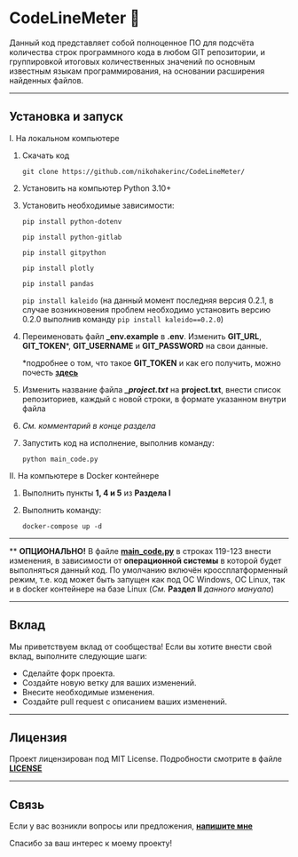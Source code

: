 # **CodeLineMeter &#128640;**



Данный код представляет собой полноценное ПО для подсчёта количества строк программного кода в любом GIT репозитории, и группировкой итоговых количественных значений по основным известным языкам программирования, на основании расширения найденных файлов.

---

## Установка и запуск
I. На локальном компьютере
1. Скачать код 
   
   `git clone https://github.com/nikohakerinc/CodeLineMeter/`

2. Установить на компьютер Python 3.10+
3. Установить необходимые зависимости:
   
   `pip install python-dotenv`

   `pip install python-gitlab`
   
   `pip install gitpython`
   
   `pip install plotly`
   
   `pip install pandas`
   
   `pip install kaleido` (на данный момент последняя версия 0.2.1, в случае возникновения проблем необходимо установить версию 0.2.0 выполнив команду `pip install kaleido==0.2.0`)

4. Переименовать файл **_env.example** в **.env**.
   Изменить **GIT_URL**, **GIT_TOKEN***, **GIT_USERNAME** и **GIT_PASSWORD** на свои данные.

    *подробнее о том, что такое **GIT_TOKEN** и как его получить, можно почесть **[здесь](https://docs.gitlab.com/ee/user/profile/personal_access_tokens.html)**

5. Изменить название файла ***_project.txt*** на **project.txt**, внести список репозиториев, каждый с новой строки, в формате указанном внутри файла
   
6. *См. комментарий в конце раздела*

7. Запустить код на исполнение, выполнив команду: 
   
   `python main_code.py`


II. На компьютере в Docker контейнере
1. Выполнить пункты **1, 4 и 5** из **Раздела I**
2. Выполнить команду:

   `docker-compose up -d`

___
** **ОПЦИОНАЛЬНО!** В файле **[main_code.py](https://github.com/nikohakerinc/CodeLineMeter/blob/main/main_code.py)** в строках 119-123 внести изменения, в зависимости от **операционной системы** в которой будет выполняться данный код. По умолчанию включён кроссплатформенный режим, т.е. код может быть запущен как под ОС Windows, ОС Linux, так и в docker контейнере на базе Linux (*См.* **Раздел II** *данного мануала*) 
___

## Вклад
Мы приветствуем вклад от сообщества! Если вы хотите внести свой вклад, выполните следующие шаги:

* Сделайте форк проекта.
* Создайте новую ветку для ваших изменений.
* Внесите необходимые изменения.
* Создайте pull request с описанием ваших изменений.

___

## Лицензия

Проект лицензирован под MIT License. Подробности смотрите в файле **[LICENSE](https://github.com/nikohakerinc/CodeLineMeter/blob/main/LICENSE)**

___

## Связь
Если у вас возникли вопросы или предложения, **<a href="mailto:hakermkuk@gmail.com">напишите мне</a>**

Спасибо за ваш интерес к моему проекту!
